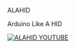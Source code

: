 ALAHID

Arduino Like A HID

[![ALAHID YOUTUBE](http://img.youtube.com/vi/lx7X2CvQJdE/0.jpg)]( https://www.youtube.com/watch?v=lx7X2CvQJdE)
